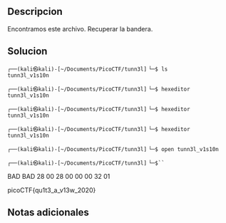## Descripcion 

Encontramos este archivo. Recuperar la bandera.
## Solucion

`┌──(kali㉿kali)-[~/Documents/PicoCTF/tunn3l]`
`└─$ ls`                
`tunn3l_v1s10n`

`┌──(kali㉿kali)-[~/Documents/PicoCTF/tunn3l]`
`└─$ hexeditor tunn3l_v1s10n`       
      
`┌──(kali㉿kali)-[~/Documents/PicoCTF/tunn3l]`
`└─$ hexeditor tunn3l_v1s10n`
                       
`┌──(kali㉿kali)-[~/Documents/PicoCTF/tunn3l]`
`└─$ hexeditor tunn3l_v1s10n`
        
`┌──(kali㉿kali)-[~/Documents/PicoCTF/tunn3l]`
`└─$ open tunn3l_v1s10n`       
                               
`┌──(kali㉿kali)-[~/Documents/PicoCTF/tunn3l]`
`└─$`` 
`

BAD BAD
28 00 28 00
00 00 32 01

picoCTF{qu1t3_a_v13w_2020}
## Notas adicionales
